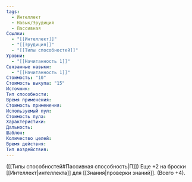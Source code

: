 ```yaml
---
tags:
  - Интеллект
  - Навык/Эрудиция
  - Пассивная
Ссылки:
  - "[[Интеллект]]"
  - "[[Эрудиция]]"
  - "[[Типы способностей]]"
Уровни:
  - "[[Начитанность 1]]"
Связанные навыки:
  - "[[Начитанность 1]]"
Стоимость: "10"
Стоимость выкупа: "15"
Источник:
Тип способности:
Время применения:
Стоимость применения:
Используемый пул:
Стоимость пула:
Характеристики:
Дальность:
Шаблон:
Количество целей:
Время действия:
Тип воздействия:
---
```

([[Типы способностей#Пассивная способность|П]]) Еще +2 на броски [[Интеллект|интеллекта]] для [[Знания|проверки знаний]].  (Всего +4).